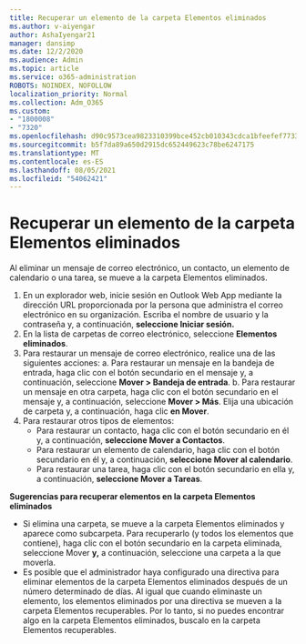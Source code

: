 ```yaml
---
title: Recuperar un elemento de la carpeta Elementos eliminados
ms.author: v-aiyengar
author: AshaIyengar21
manager: dansimp
ms.date: 12/2/2020
ms.audience: Admin
ms.topic: article
ms.service: o365-administration
ROBOTS: NOINDEX, NOFOLLOW
localization_priority: Normal
ms.collection: Adm_O365
ms.custom:
- "1800008"
- "7320"
ms.openlocfilehash: d90c9573cea9823310399bce452cb010343cdca1bfeefef7733550125b20fffc
ms.sourcegitcommit: b5f7da89a650d2915dc652449623c78be6247175
ms.translationtype: MT
ms.contentlocale: es-ES
ms.lasthandoff: 08/05/2021
ms.locfileid: "54062421"
---
```

# <a name="recover-an-item-from-your-deleted-items-folder"></a>Recuperar un elemento de la carpeta Elementos eliminados

Al eliminar un mensaje de correo electrónico, un contacto, un elemento de calendario o una tarea, se mueve a la carpeta Elementos eliminados.

1. En un explorador web, inicie sesión en Outlook Web App mediante la dirección URL proporcionada por la persona que administra el correo electrónico en su organización. Escriba el nombre de usuario y la contraseña y, a continuación, **seleccione Iniciar sesión.**
1. En la lista de carpetas de correo electrónico, seleccione **Elementos eliminados**.
1. Para restaurar un mensaje de correo electrónico, realice una de las siguientes acciones: a. Para restaurar un mensaje en la bandeja de entrada, haga clic con el botón secundario en el mensaje y, a continuación, seleccione **Mover > Bandeja de entrada**.
    b. Para restaurar un mensaje en otra carpeta, haga clic con el botón secundario en el mensaje y, a continuación, seleccione **Mover > Más**. Elija una ubicación de carpeta y, a continuación, haga clic **en Mover**.
4. Para restaurar otros tipos de elementos:
    - Para restaurar un contacto, haga clic con el botón secundario en él y, a continuación, **seleccione Mover a Contactos**.
    - Para restaurar un elemento de calendario, haga clic con el botón secundario en él y, a continuación, **seleccione Mover al calendario**.
    - Para restaurar una tarea, haga clic con el botón secundario en ella y, a continuación, **seleccione Mover a Tareas**.

**Sugerencias para recuperar elementos en la carpeta Elementos eliminados**

- Si elimina una carpeta, se mueve a la carpeta Elementos eliminados y aparece como subcarpeta. Para recuperarlo (y todos los elementos que contiene), haga clic con el botón secundario en la carpeta eliminada, seleccione Mover **y,** a continuación, seleccione una carpeta a la que moverla.
- Es posible que el administrador haya configurado una directiva para eliminar elementos de la carpeta Elementos eliminados después de un número determinado de días. Al igual que cuando eliminaste un elemento, los elementos eliminados por una directiva se mueven a la carpeta Elementos recuperables. Por lo tanto, si no puedes encontrar algo en la carpeta Elementos eliminados, buscalo en la carpeta Elementos recuperables.
